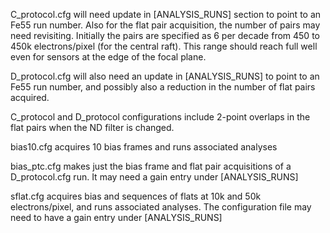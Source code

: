 C_protocol.cfg will need update in [ANALYSIS_RUNS] section to point to an Fe55 run number.  Also
for the flat pair acquisition, the number of pairs may need
revisiting.  Initially the pairs are specified as 6 per decade from 450 to 450k electrons/pixel
(for the central raft).  This range should reach full well even for sensors at the edge of the
focal plane.

D_protocol.cfg will also need an update in [ANALYSIS_RUNS] to point to an Fe55 run number, and possibly
also a reduction in the number of flat pairs acquired.

C_protocol and D_protocol configurations include 2-point overlaps in the flat pairs when the ND
filter is changed.

bias10.cfg acquires 10 bias frames and runs associated analyses

bias_ptc.cfg makes just the bias frame and flat pair acquisitions of a D_protocol.cfg run.  It may need a gain entry under [ANALYSIS_RUNS]

sflat.cfg acquires bias and sequences of flats at 10k and 50k electrons/pixel, and runs associated
analyses.  The configuration file may need to have a gain entry under [ANALYSIS_RUNS]
